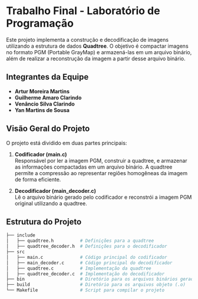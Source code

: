 # Trabalho Final - Laboratório de Programação

Este projeto implementa a construção e decodificação de imagens utilizando a estrutura de dados **Quadtree**. O objetivo é compactar imagens no formato PGM (Portable GrayMap) e armazená-las em um arquivo binário, além de realizar a reconstrução da imagem a partir desse arquivo binário.

## Integrantes da Equipe

- **Artur Moreira Martins**
- **Guilherme Amaro Clarindo**
- **Venâncio Silva Clarindo**
- **Yan Martins de Sousa**

## Visão Geral do Projeto

O projeto está dividido em duas partes principais:

1. **Codificador (main.c)**  
   Responsável por ler a imagem PGM, construir a quadtree, e armazenar as informações compactadas em um arquivo binário. A quadtree permite a compressão ao representar regiões homogêneas da imagem de forma eficiente.

2. **Decodificador (main_decoder.c)**  
   Lê o arquivo binário gerado pelo codificador e reconstrói a imagem PGM original utilizando a quadtree.

## Estrutura do Projeto

```bash
├── include
│   ├── quadtree.h          # Definições para a quadtree
│   ├── quadtree_decoder.h  # Definições para o decodificador
├── src
│   ├── main.c              # Código principal do codificador
│   ├── main_decoder.c      # Código principal do decodificador
│   ├── quadtree.c          # Implementação da quadtree
│   ├── quadtree_decoder.c  # Implementação do decodificador
├── bin                     # Diretório para os arquivos binários gerados
├── build                   # Diretório para os arquivos objeto (.o)
└── Makefile                # Script para compilar o projeto
